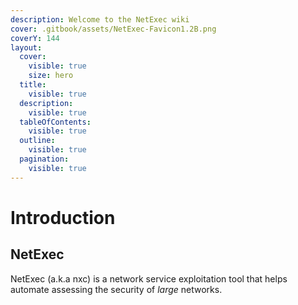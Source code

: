 ```yaml
---
description: Welcome to the NetExec wiki
cover: .gitbook/assets/NetExec-Favicon1.2B.png
coverY: 144
layout:
  cover:
    visible: true
    size: hero
  title:
    visible: true
  description:
    visible: true
  tableOfContents:
    visible: true
  outline:
    visible: true
  pagination:
    visible: true
---
```


# Introduction

## NetExec

NetExec (a.k.a nxc) is a network service exploitation tool that helps automate assessing the security of _large_ networks.
